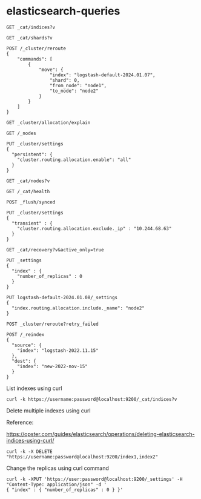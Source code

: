# elasticsearch-queries

```
GET _cat/indices?v
```

```
GET _cat/shards?v
```

```
POST /_cluster/reroute 
{
    "commands": [
        {
            "move": {
                "index": "logstash-default-2024.01.07",
                "shard": 0,
                "from_node": "node1",
                "to_node": "node2"
            }
        }
    ]
}
```

```
GET _cluster/allocation/explain
```

```
GET /_nodes
```

```
PUT _cluster/settings
{
  "persistent": {
    "cluster.routing.allocation.enable": "all"
  }
}
```


```
GET _cat/nodes?v
```

```
GET /_cat/health
```

```
POST _flush/synced
```

```
PUT _cluster/settings
{
  "transient" : {
    "cluster.routing.allocation.exclude._ip" : "10.244.68.63"
  }
}
```

```
GET _cat/recovery?v&active_only=true
```

```
PUT _settings
{
  "index" : {
    "number_of_replicas" : 0
  }
}
```

```
PUT logstash-default-2024.01.08/_settings
{
  "index.routing.allocation.include._name": "node2"
}
```

```
POST _cluster/reroute?retry_failed
```

```
POST /_reindex
{
  "source": {
    "index": "logstash-2022.11.15"
  },
  "dest": {
    "index": "new-2022-nov-15"
  }
}
```

List indexes using curl

```
curl -k https://username:password@localhost:9200/_cat/indices?v
```

Delete multiple indexes using curl

Reference:

https://opster.com/guides/elasticsearch/operations/deleting-elasticsearch-indices-using-curl/

```
curl -k -X DELETE "https://username:password@localhost:9200/index1,index2"
```

Change the replicas using curl command

```
curl -k -XPUT 'https://user:password@localhost:9200/_settings' -H "Content-Type: application/json" -d '
{ "index" : { "number_of_replicas" : 0 } }'
```
